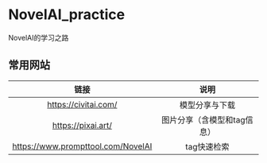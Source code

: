 # NovelAI_practice
NovelAI的学习之路

## 常用网站
| 链接 | 说明 |
| :---: | :---: |
| https://civitai.com/ | 模型分享与下载 |
| https://pixai.art/ | 图片分享（含模型和tag信息） |
| https://www.prompttool.com/NovelAI | tag快速检索 |

